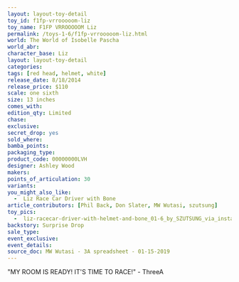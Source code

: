 ```yaml
---
layout: layout-toy-detail 
toy_id: f1fp-vrrooooom-liz
toy_name: F1FP VRROOOOOM Liz
permalink: /toys-1-6/f1fp-vrrooooom-liz.html
world: The World of Isobelle Pascha
world_abr: 
character_base: Liz
layout: layout-toy-detail
categories: 
tags: [red head, helmet, white]
release_date: 8/18/2014
release_price: $110 
scale: one sixth
size: 13 inches
comes_with: 
edition_qty: Limited
chase: 
exclusive: 
secret_drop: yes
sold_where: 
bamba_points: 
packaging_type: 
product_code: 00000000LVH
designer: Ashley Wood
makers: 
points_of_articulation: 30
variants: 
you_might_also_like: 
  -  Liz Race Car Driver with Bone
article_contributors: [Phil Back, Don Slater, MW Wutasi, szutsung]
toy_pics: 
  -  liz-racecar-driver-with-helmet-and-bone_01-6_by_SZUTSUNG_via_instagram.jpg
backstory: Surprise Drop
sale_type: 
event_exclusive: 
event_details: 
source_doc: MW Wutasi - 3A spreadsheet - 01-15-2019
---
```

"MY ROOM IS READY! IT'S TIME TO RACE!" - ThreeA